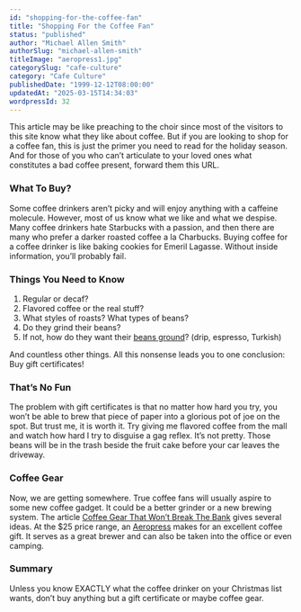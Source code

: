 ```yaml
---
id: "shopping-for-the-coffee-fan"
title: "Shopping For the Coffee Fan"
status: "published"
author: "Michael Allen Smith"
authorSlug: "michael-allen-smith"
titleImage: "aeropress1.jpg"
categorySlug: "cafe-culture"
category: "Cafe Culture"
publishedDate: "1999-12-12T08:00:00"
updatedAt: "2025-03-15T14:34:03"
wordpressId: 32
---
```


This article may be like preaching to the choir since most of the visitors to this site know what they like about coffee. But if you are looking to shop for a coffee fan, this is just the primer you need to read for the holiday season. And for those of you who can’t articulate to your loved ones what constitutes a bad coffee present, forward them this URL.

### What To Buy?

Some coffee drinkers aren’t picky and will enjoy anything with a caffeine molecule. However, most of us know what we like and what we despise. Many coffee drinkers hate Starbucks with a passion, and then there are many who prefer a darker roasted coffee a la Charbucks. Buying coffee for a coffee drinker is like baking cookies for Emeril Lagasse. Without inside information, you’ll probably fail.

### Things You Need to Know

1.  Regular or decaf?
2.  Flavored coffee or the real stuff?
3.  What styles of roasts? What types of beans?
4.  Do they grind their beans?
5.  If not, how do they want their [beans ground](http://ineedcoffee.com/coffee-grind-chart/)? (drip, espresso, Turkish)

And countless other things. All this nonsense leads you to one conclusion: Buy gift certificates!

### That’s No Fun

The problem with gift certificates is that no matter how hard you try, you won’t be able to brew that piece of paper into a glorious pot of joe on the spot. But trust me, it is worth it. Try giving me flavored coffee from the mall and watch how hard I try to disguise a gag reflex. It’s not pretty. Those beans will be in the trash beside the fruit cake before your car leaves the driveway.

### Coffee Gear

Now, we are getting somewhere. True coffee fans will usually aspire to some new coffee gadget. It could be a better grinder or a new brewing system. The article [Coffee Gear That Won’t Break The Bank](http://ineedcoffee.com/coffee-gear-that-wont-break-the-bank/) gives several ideas. At the $25 price range, an [Aeropress](http://ineedcoffee.com/aeropress-coffee-maker-tutorial/) makes for an excellent coffee gift. It serves as a great brewer and can also be taken into the office or even camping.

### Summary

Unless you know EXACTLY what the coffee drinker on your Christmas list wants, don’t buy anything but a gift certificate or maybe coffee gear.